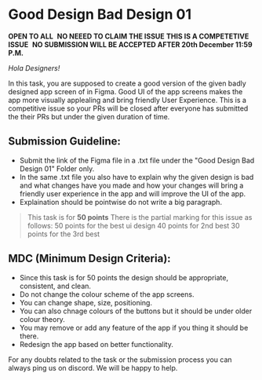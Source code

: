 # Good Design Bad Design 01

**OPEN TO ALL** 
**NO NEEED TO CLAIM THE ISSUE**
**THIS IS A COMPETETIVE ISSUE** 
**NO SUBMISSION WILL BE ACCEPTED AFTER 20th December 11:59 P.M.**

_Hola Designers!_

In this task, you are supposed to create a good version of the given badly designed app screen of in Figma. Good UI of the app screens makes the app more visually applealing and bring friendly User Experience.
This is a competitive issue so your PRs will be closed after everyone has submitted the their PRs but under the given duration of time.


## Submission Guideline:

- Submit the link of the Figma file in a .txt file under the "Good Design Bad Design 01" Folder only.
- In the same .txt file you also have to explain why the given design is bad and what changes have you made and how your changes will bring a friendly user experience in the app and will improve the UI of the app.
- Explaination should be pointwise do not write a big paragraph.

> This task is for **50 points**
> There is the partial marking for this issue as follows:
> 50 points for the best ui design
> 40 points for 2nd best
> 30 points for the 3rd best

## MDC (Minimum Design Criteria):

- Since this task is for 50 points the design should be appropriate, consistent, and clean.
- Do not change the colour scheme of the app screens.
- You can change shape, size, positioning.
- You can also chnage colours of the buttons but it should be under older colour theory.
- You may remove or add any feature of the app if you thing it should be there.
- Redesign the app based on better functionality.

For any doubts related to the task or the submission process you can always ping us on discord. We will be happy to help.

